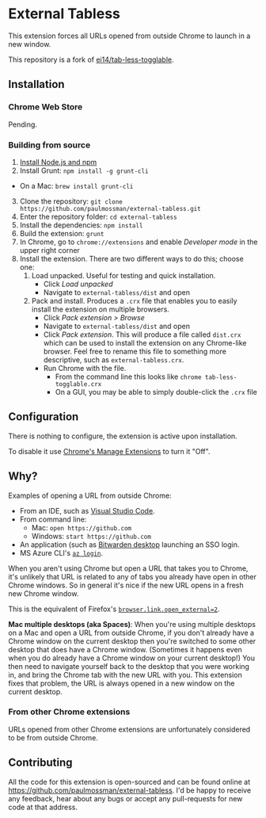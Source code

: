 # External Tabless

This extension forces all URLs opened from outside Chrome to launch in a new
window.

This repository is a fork of
[ei14/tab-less-togglable](https://github.com/ei14/tab-less-togglable).

## Installation

### Chrome Web Store

Pending.

### Building from source

1. [Install Node.js and
npm](https://docs.npmjs.com/downloading-and-installing-node-js-and-npm)
2. Install Grunt: `npm install -g grunt-cli`
  * On a Mac: `brew install grunt-cli`
3. Clone the repository: `git clone https://github.com/paulmossman/external-tabless.git`
4. Enter the repository folder: `cd external-tabless`
5. Install the dependencies: `npm install`
6. Build the extension: `grunt`
7. In Chrome, go to `chrome://extensions` and enable *Developer mode* in the
upper right corner
8. Install the extension. There are two different ways to do this; choose one:
    1. Load unpacked. Useful for testing and quick installation.
        * Click *Load unpacked*
        * Navigate to `external-tabless/dist` and open
    2. Pack and install. Produces a `.crx` file that enables you to easily
    install the extension on multiple browsers.
        * Click *Pack extension > Browse*
        * Navigate to `external-tabless/dist` and open
        * Click *Pack extension*. This will produce a file called `dist.crx`
        which can be used to install the extension on any Chrome-like browser.
        Feel free to rename this file to something more descriptive, such as
        `external-tabless.crx`.
        * Run Chrome with the file.
            * From the command line this looks like `chrome
            tab-less-togglable.crx`
            * On a GUI, you may be able to simply double-click the `.crx` file

## Configuration

There is nothing to configure, the extension is active upon installation.

To disable it use [Chrome's Manage Extensions](chrome://extensions) to turn it "Off".

## Why?

Examples of opening a URL from outside Chrome:
- From an IDE, such as [Visual Studio Code](https://code.visualstudio.com/).
- From command line:
    - Mac: `open https://github.com`
    - Windows: `start https://github.com`
- An application (such as [Bitwarden desktop](https://bitwarden.com/download/#downloads-desktop)
  launching an SSO login.
- MS Azure CLI's [`az login`](https://learn.microsoft.com/en-us/cli/azure/authenticate-azure-cli-interactively).

When you aren't using Chrome but open a URL that takes you to Chrome, it's
unlikely that URL is related to any of tabs you already have open in other
Chrome windows.  So in general it's nice if the new URL opens in a fresh
new Chrome window.

This is the equivalent of Firefox's [`browser.link.open_external=2`](https://kb.mozillazine.org/Browser.link.open_external).

**Mac multiple desktops (aka Spaces)**: When you're using multiple desktops on
a Mac and open a URL from outside Chrome, if you don't already have a Chrome
window on the current desktop then you're switched to some other desktop that
does have a Chrome window.  (Sometimes it happens even when you do already have
a Chrome window on your current desktop!)  You then need to navigate yourself
back to the desktop that you were working in, and bring the Chrome tab with the
new URL with you.  This extension fixes that problem, the URL is always opened
in a new window on the current desktop.

### From other Chrome extensions
URLs opened from other Chrome extensions are unfortunately considered to be
from outside Chrome.

## Contributing

All the code for this extension is open-sourced and can be found online at
https://github.com/paulmossman/external-tabless. I'd be happy to receive any
feedback, hear about any bugs or accept any pull-requests for new code at that
address.
